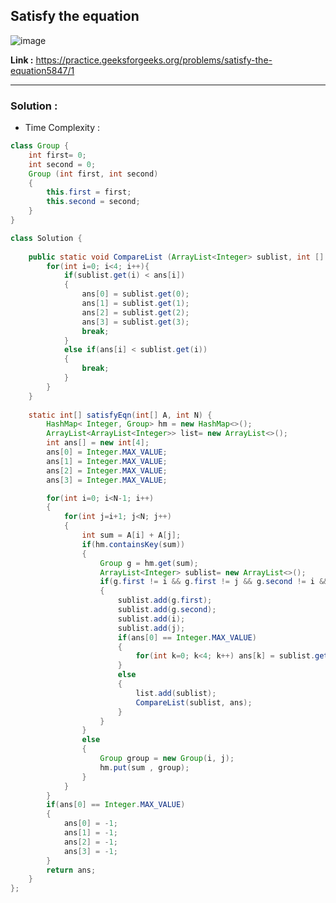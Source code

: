 ## Satisfy the equation

![image](https://user-images.githubusercontent.com/23376002/199062262-cf05e2ae-2c97-4eb6-82b8-c7a0d7d1a610.png)


**Link :** https://practice.geeksforgeeks.org/problems/satisfy-the-equation5847/1

----------------------------------------------------------------------------------------------------------------------------------------------------


### Solution :

- Time Complexity :


```java
class Group {
    int first= 0;
    int second = 0;
    Group (int first, int second)
    {
        this.first = first;
        this.second = second;
    } 
}

class Solution {
    
    public static void CompareList (ArrayList<Integer> sublist, int [] ans){
        for(int i=0; i<4; i++){
            if(sublist.get(i) < ans[i])
            {
                ans[0] = sublist.get(0);
                ans[1] = sublist.get(1);
                ans[2] = sublist.get(2);
                ans[3] = sublist.get(3);
                break;
            }
            else if(ans[i] < sublist.get(i))
            {
                break;
            }
        }
    }
    
    static int[] satisfyEqn(int[] A, int N) {
        HashMap< Integer, Group> hm = new HashMap<>();
        ArrayList<ArrayList<Integer>> list= new ArrayList<>();
        int ans[] = new int[4];
        ans[0] = Integer.MAX_VALUE;
        ans[1] = Integer.MAX_VALUE;
        ans[2] = Integer.MAX_VALUE;
        ans[3] = Integer.MAX_VALUE;

        for(int i=0; i<N-1; i++)
        {
            for(int j=i+1; j<N; j++)
            {
                int sum = A[i] + A[j];
                if(hm.containsKey(sum))
                {
                    Group g = hm.get(sum);
                    ArrayList<Integer> sublist= new ArrayList<>();
                    if(g.first != i && g.first != j && g.second != i && g.second != j)
                    {
                        sublist.add(g.first);
                        sublist.add(g.second);
                        sublist.add(i);
                        sublist.add(j);
                        if(ans[0] == Integer.MAX_VALUE)
                        {
                            for(int k=0; k<4; k++) ans[k] = sublist.get(k);
                        }
                        else 
                        {
                            list.add(sublist);
                            CompareList(sublist, ans);
                        }
                    }
                }
                else
                {
                    Group group = new Group(i, j);
                    hm.put(sum , group);
                }
            }
        }
        if(ans[0] == Integer.MAX_VALUE)
        {
            ans[0] = -1;
            ans[1] = -1;
            ans[2] = -1;
            ans[3] = -1;
        }
        return ans;
    }
};

```




